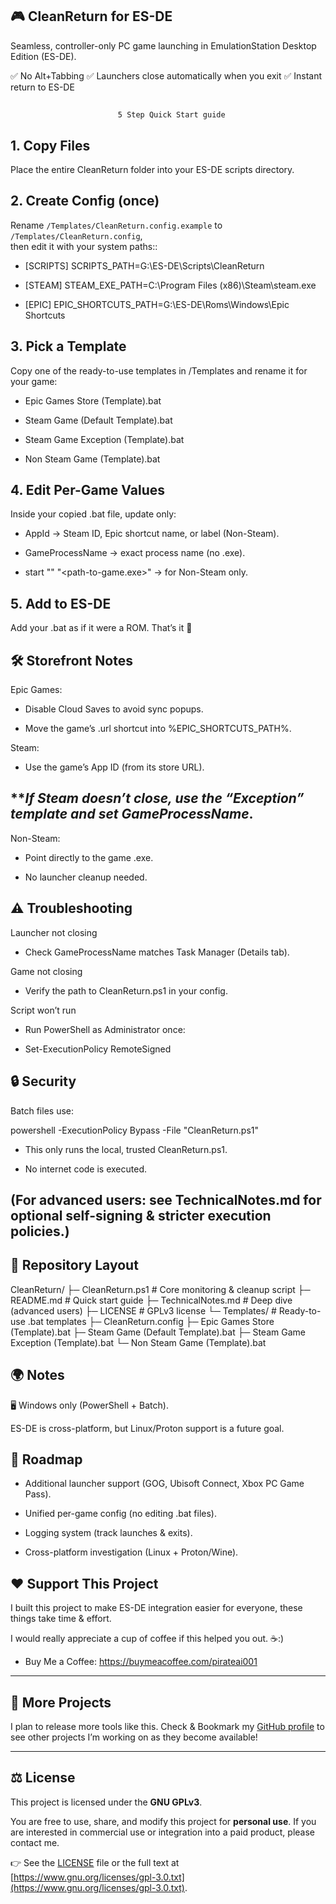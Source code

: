 ## 🎮 CleanReturn for ES-DE 

Seamless, controller-only PC game launching in EmulationStation Desktop Edition (ES-DE).

✅ No Alt+Tabbing
✅ Launchers close automatically when you exit
✅ Instant return to ES-DE
##
                            5 Step Quick Start guide 

## 1. Copy Files
Place the entire CleanReturn folder into your ES-DE scripts directory.


## 2. Create Config (once)
Rename `/Templates/CleanReturn.config.example` to `/Templates/CleanReturn.config`,  
   then edit it with your system paths::

- [SCRIPTS]
SCRIPTS_PATH=G:\ES-DE\Scripts\CleanReturn

- [STEAM]
STEAM_EXE_PATH=C:\Program Files (x86)\Steam\steam.exe

- [EPIC]
EPIC_SHORTCUTS_PATH=G:\ES-DE\Roms\Windows\Epic Shortcuts

##

## 3. Pick a Template
Copy one of the ready-to-use templates in /Templates and rename it for your game:

- Epic Games Store (Template).bat

- Steam Game (Default Template).bat

- Steam Game Exception (Template).bat

- Non Steam Game (Template).bat


##


## 4. Edit Per-Game Values
Inside your copied .bat file, update only:

- AppId → Steam ID, Epic shortcut name, or label (Non-Steam).

- GameProcessName → exact process name (no .exe).

- start "" "<path-to-game.exe>" → for Non-Steam only.

##

## 5. Add to ES-DE
Add your .bat as if it were a ROM. That’s it 🎉
##

## 🛠 Storefront Notes

Epic Games:

- Disable Cloud Saves to avoid sync popups.

- Move the game’s .url shortcut into %EPIC_SHORTCUTS_PATH%.

Steam:

- Use the game’s App ID (from its store URL).

## ***If Steam doesn’t close, use the “Exception” template and set GameProcessName*.


Non-Steam:

- Point directly to the game .exe.

- No launcher cleanup needed.

##

## ⚠️ Troubleshooting

Launcher not closing
- Check GameProcessName matches Task Manager (Details tab).

Game not closing 
- Verify the path to CleanReturn.ps1 in your config.

Script won’t run 
- Run PowerShell as Administrator once:

- Set-ExecutionPolicy RemoteSigned


##
## 🔒 Security

Batch files use:

powershell -ExecutionPolicy Bypass -File "CleanReturn.ps1"

- This only runs the local, trusted CleanReturn.ps1.

- No internet code is executed.

## (For advanced users: see TechnicalNotes.md for optional self-signing & stricter execution policies.)

##
## 📂 Repository Layout
CleanReturn/
├─ CleanReturn.ps1              # Core monitoring & cleanup script
├─ README.md                    # Quick start guide
├─ TechnicalNotes.md            # Deep dive (advanced users)
├─ LICENSE                      # GPLv3 license
└─ Templates/                   # Ready-to-use .bat templates
   ├─ CleanReturn.config
   ├─ Epic Games Store (Template).bat
   ├─ Steam Game (Default Template).bat
   ├─ Steam Game Exception (Template).bat
   └─ Non Steam Game (Template).bat
##
## 🌍 Notes

🖥 Windows only (PowerShell + Batch).

ES-DE is cross-platform, but Linux/Proton support is a future goal.
##

## 🚀 Roadmap

- Additional launcher support (GOG, Ubisoft Connect, Xbox PC Game Pass).

- Unified per-game config (no editing .bat files).

- Logging system (track launches & exits).

- Cross-platform investigation (Linux + Proton/Wine).
##



## ❤️ Support This Project

I built this project to make ES-DE integration easier for everyone, these things take time & effort.

I would really appreciate a cup of coffee if this helped you out. ☕:)

- Buy Me a Coffee: https://buymeacoffee.com/pirateai001

---

## 🔗 More Projects

I plan to release more tools like this.
Check & Bookmark my [GitHub profile](https://github.com/yourname) to see other projects I’m working on as they become available!

---

## ⚖️ License

This project is licensed under the **GNU GPLv3**.

You are free to use, share, and modify this project for **personal use**.
If you are interested in commercial use or integration into a paid product, please contact me.

👉 See the [LICENSE](./LICENSE) file or the full text at
[https://www.gnu.org/licenses/gpl-3.0.txt](https://www.gnu.org/licenses/gpl-3.0.txt).
